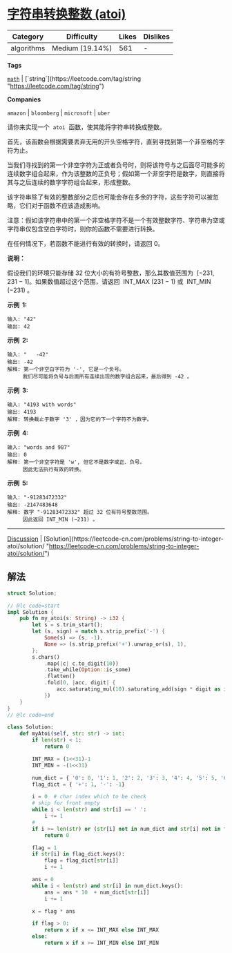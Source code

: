 # [字符串转换整数 (atoi)](https://leetcode-cn.com/problems/string-to-integer-atoi/description/ "https://leetcode-cn.com/problems/string-to-integer-atoi/description/")

| Category   | Difficulty      | Likes | Dislikes |
| ---------- | --------------- | ----- | -------- |
| algorithms | Medium (19.14%) | 561   | -        |

**Tags**

[`math`](https://leetcode.com/tag/math "https://leetcode.com/tag/math") | [`string`](https://leetcode.com/tag/string "https://leetcode.com/tag/string")

**Companies**

`amazon` | `bloomberg` | `microsoft` | `uber`

请你来实现一个  `atoi`  函数，使其能将字符串转换成整数。

首先，该函数会根据需要丢弃无用的开头空格字符，直到寻找到第一个非空格的字符为止。

当我们寻找到的第一个非空字符为正或者负号时，则将该符号与之后面尽可能多的连续数字组合起来，作为该整数的正负号；假如第一个非空字符是数字，则直接将其与之后连续的数字字符组合起来，形成整数。

该字符串除了有效的整数部分之后也可能会存在多余的字符，这些字符可以被忽略，它们对于函数不应该造成影响。

注意：假如该字符串中的第一个非空格字符不是一个有效整数字符、字符串为空或字符串仅包含空白字符时，则你的函数不需要进行转换。

在任何情况下，若函数不能进行有效的转换时，请返回 0。

**说明：**

假设我们的环境只能存储 32 位大小的有符号整数，那么其数值范围为  [−231,  231 − 1]。如果数值超过这个范围，请返回  INT_MAX (231 − 1) 或  INT_MIN (−231) 。

**示例  1:**

```
输入: "42"
输出: 42
```

**示例  2:**

```
输入: "   -42"
输出: -42
解释: 第一个非空白字符为 '-', 它是一个负号。
     我们尽可能将负号与后面所有连续出现的数字组合起来，最后得到 -42 。
```

**示例  3:**

```
输入: "4193 with words"
输出: 4193
解释: 转换截止于数字 '3' ，因为它的下一个字符不为数字。
```

**示例  4:**

```
输入: "words and 987"
输出: 0
解释: 第一个非空字符是 'w', 但它不是数字或正、负号。
     因此无法执行有效的转换。
```

**示例  5:**

```
输入: "-91283472332"
输出: -2147483648
解释: 数字 "-91283472332" 超过 32 位有符号整数范围。
     因此返回 INT_MIN (−231) 。
```

---

[Discussion](https://leetcode-cn.com/problems/string-to-integer-atoi/comments/ "https://leetcode-cn.com/problems/string-to-integer-atoi/comments/") | [Solution](https://leetcode-cn.com/problems/string-to-integer-atoi/solution/ "https://leetcode-cn.com/problems/string-to-integer-atoi/solution/")

## 解法

```rust
struct Solution;

// @lc code=start
impl Solution {
    pub fn my_atoi(s: String) -> i32 {
        let s = s.trim_start();
        let (s, sign) = match s.strip_prefix('-') {
            Some(s) => (s, -1),
            None => (s.strip_prefix('+').unwrap_or(s), 1),
        };
        s.chars()
            .map(|c| c.to_digit(10))
            .take_while(Option::is_some)
            .flatten()
            .fold(0, |acc, digit| {
                acc.saturating_mul(10).saturating_add(sign * digit as i32)
            })
    }
}
// @lc code=end
```

```python
class Solution:
    def myAtoi(self, str: str) -> int:
        if len(str) < 1:
            return 0

        INT_MAX = (1<<31)-1
        INT_MIN = -(1<<31)

        num_dict = { '0': 0, '1': 1, '2': 2, '3': 3, '4': 4, '5': 5, '6': 6, '7': 7, '8': 8, '9': 9 }
        flag_dict = { '+': 1, '-': -1}

        i = 0  # char index which to be check
        # skip for front empty
        while i < len(str) and str[i] == ' ':
            i += 1
        #
        if i >= len(str) or (str[i] not in num_dict and str[i] not in flag_dict):
            return 0

        flag = 1
        if str[i] in flag_dict.keys():
            flag = flag_dict[str[i]]
            i += 1

        ans = 0
        while i < len(str) and str[i] in num_dict.keys():
            ans = ans * 10  + num_dict[str[i]]
            i += 1

        x = flag * ans

        if flag > 0:
            return x if x <= INT_MAX else INT_MAX
        else:
            return x if x >= INT_MIN else INT_MIN
```
